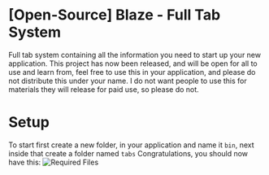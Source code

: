 # [Open-Source] Blaze - Full Tab System
Full tab system containing all the information you need to start up your new application. This project has now been released, and will be open for all to use and learn from, feel free to use this in your application, and please do not distribute this under your name. I do not want people to use this for materials they will release for paid use, so please do not.

# Setup

To start first create a new folder, in your application and name it ```bin```, next inside that create a folder named ```tabs```
Congratulations, you should now have this: 
![Required Files](https://github.com/BlazeCreates/-Open-Source-Blaze---Full-Tab-System/raw/main/image%20(1).png)
